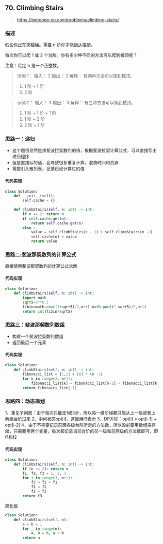 ## 70. Climbing Stairs
> https://leetcode-cn.com/problems/climbing-stairs/

### 描述
假设你正在爬楼梯。需要 n 阶你才能到达楼顶。

每次你可以爬 1 或 2 个台阶。你有多少种不同的方法可以爬到楼顶呢？

注意：给定 n 是一个正整数。

>示例 1：
输入： 2
输出： 2
解释： 有两种方法可以爬到楼顶。
>1.  1 阶 + 1 阶
>2.  2 阶

>示例 2：
输入： 3
输出： 3
解释： 有三种方法可以爬到楼顶。
>1.  1 阶 + 1 阶 + 1 阶
>2.  1 阶 + 2 阶
>3.  2 阶 + 1 阶


### 思路一：递归
- 这个题很显然是求斐波拉契数列的值，根据斐波拉契计算公式，可以直接写出递归程序
- 但是直接写的话，会导致很多重复计算，浪费时间和资源
- 需要引入散列表，记录已经计算过的值

#### 代码实现
```python
class Solution:
    def __init__(self):
        self.cache = {}
    
    def climbStairs(self, n: int) -> int:
        if n <= 2: return n
        if self.cache.get(n):
            return self.cache.get(n)
        else :
            value = self.climbStairs(n - 1) + self.climbStairs(n -2)
            self.cache[n] = value
            return value
```

### 思路二:斐波那契数列的计算公式
直接使用斐波那契数列的计算公式求解
#### 代码实现
```python
class Solution:
    def climbStairs(self, n: int) -> int:
        import math
        sqrt5=5**0.5
        fibin=math.pow((1+sqrt5)/2,n+1)-math.pow((1-sqrt5)/2,n+1)
        return int(fibin/sqrt5)
```

### 思路三：斐波那契数列数组
- 构建一个斐波拉契数列数组
- 返回最后一个元素
#### 代码实现
```python
class Solution:
    def climbStairs(self, n: int) -> int:
        fibonacci_list = [1,1] + [0] * (n -1)
        for k in range(2, n+1):
            fibonacci_list[k] = fibonacci_list[k-2] + fibonacci_list[k-1]
        return fibonacci_list[-1]
```

### 思路四：动态规划
1、重复子问题：由于每次只能走1或2步，所以每一级阶梯都只能从上一级或者上两级台阶过来
2、中间状态opt[i]，这里用f3表示
3、DP方程：opt[i] = opt[i-1] + opt[i-2]
4、由于不需要记录前面各级台阶所走的方法数，所以没必要用数组来存储，只需要用两个变量，每次都记录当前台阶的前一级和前两级的方法数即可，即f1和f2


#### 代码实现
```python
class Solution:
    def climbStairs(self, n: int) -> int:
        if (n <= 2): return n
        f1, f2, f3 = 1, 2, 3
        for i in range(3, n+1):
            f3 = f2 + f1
            f1 = f2
            f2 = f3
        return f3
```

简化版
```python
class Solution:
    def climbStairs(self, n):
        a = b = 1
        for _ in range(n):
            a, b = b, a + b
        return a
```

